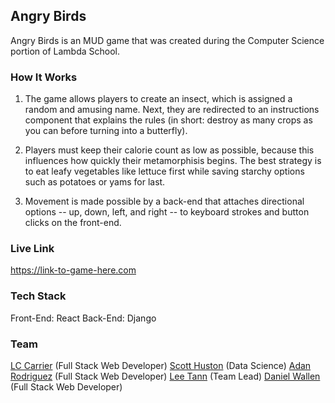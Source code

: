 ## Angry Birds

Angry Birds is an MUD game that was created during the Computer Science portion of Lambda School. 

### How It Works

1. The game allows players to create an insect, which is assigned a random and amusing name. Next, they are redirected to an instructions component that explains the rules (in short: destroy as many crops as you can before turning into a butterfly).

2. Players must keep their calorie count as low as possible, because this influences how quickly their metamorphisis begins. The best strategy is to eat leafy vegetables like lettuce first while saving starchy options such as potatoes or yams for last.

3. Movement is made possible by a back-end that attaches directional options -- up, down, left, and right -- to keyboard strokes and button clicks on the front-end. 

### Live Link

https://link-to-game-here.com

### Tech Stack

Front-End: React
Back-End: Django

### Team

[LC Carrier](https://github.com/lccarrier) (Full Stack Web Developer)
[Scott Huston](https://github.com/Scott-Huston) (Data Science)
[Adan Rodriguez](https://github.com/AdanRodriguez) (Full Stack Web Developer)
[Lee Tann](https://github.com/LeeTann) (Team Lead)
[Daniel Wallen](https://github.com/WebWallen) (Full Stack Web Developer)
